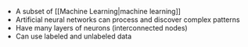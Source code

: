 - A subset of [[Machine Learning|machine learning]]
- Artificial neural networks can process and discover complex patterns
- Have many layers of neurons (interconnected nodes)
- Can use labeled and unlabeled data
